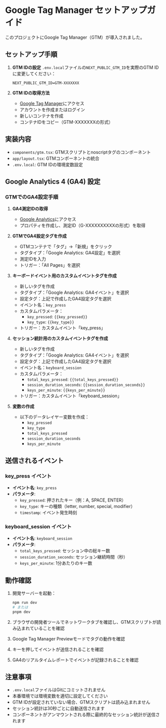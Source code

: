 # Google Tag Manager セットアップガイド

このプロジェクトにGoogle Tag Manager（GTM）が導入されました。

## セットアップ手順

1. **GTM IDの設定**
   `.env.local`ファイルの`NEXT_PUBLIC_GTM_ID`を実際のGTM IDに変更してください：
   ```
   NEXT_PUBLIC_GTM_ID=GTM-XXXXXXX
   ```

2. **GTM IDの取得方法**
   - [Google Tag Manager](https://tagmanager.google.com/)にアクセス
   - アカウントを作成またはログイン
   - 新しいコンテナを作成
   - コンテナIDをコピー（GTM-XXXXXXXの形式）

## 実装内容

- `components/gtm.tsx`: GTMスクリプトとnoscriptタグのコンポーネント
- `app/layout.tsx`: GTMコンポーネントの統合
- `.env.local`: GTM IDの環境変数設定

## Google Analytics 4 (GA4) 設定

### GTMでのGA4設定手順

1. **GA4測定IDの取得**
   - [Google Analytics](https://analytics.google.com/)にアクセス
   - プロパティを作成し、測定ID（G-XXXXXXXXXXの形式）を取得

2. **GTMでGA4設定タグを作成**
   - GTMコンテナで「タグ」→「新規」をクリック
   - タグタイプ：「Google Analytics: GA4設定」を選択
   - 測定IDを入力
   - トリガー：「All Pages」を選択

3. **キーボードイベント用のカスタムイベントタグを作成**
   - 新しいタグを作成
   - タグタイプ：「Google Analytics: GA4イベント」を選択
   - 設定タグ：上記で作成したGA4設定タグを選択
   - イベント名：`key_press`
   - カスタムパラメータ：
     - `key_pressed`: `{{key_pressed}}`
     - `key_type`: `{{key_type}}`
   - トリガー：カスタムイベント「key_press」

4. **セッション統計用のカスタムイベントタグを作成**
   - 新しいタグを作成
   - タグタイプ：「Google Analytics: GA4イベント」を選択
   - 設定タグ：上記で作成したGA4設定タグを選択
   - イベント名：`keyboard_session`
   - カスタムパラメータ：
     - `total_keys_pressed`: `{{total_keys_pressed}}`
     - `session_duration_seconds`: `{{session_duration_seconds}}`
     - `keys_per_minute`: `{{keys_per_minute}}`
   - トリガー：カスタムイベント「keyboard_session」

5. **変数の作成**
   - 以下のデータレイヤー変数を作成：
     - `key_pressed`
     - `key_type`
     - `total_keys_pressed`
     - `session_duration_seconds`
     - `keys_per_minute`

## 送信されるイベント

### key_press イベント
- **イベント名**: `key_press`
- **パラメータ**:
  - `key_pressed`: 押されたキー（例：A, SPACE, ENTER）
  - `key_type`: キーの種類（letter, number, special, modifier）
  - `timestamp`: イベント発生時刻

### keyboard_session イベント
- **イベント名**: `keyboard_session`
- **パラメータ**:
  - `total_keys_pressed`: セッション中の総キー数
  - `session_duration_seconds`: セッション継続時間（秒）
  - `keys_per_minute`: 1分あたりのキー数

## 動作確認

1. 開発サーバーを起動：
   ```bash
   npm run dev
   # または
   pnpm dev
   ```

2. ブラウザの開発者ツールでネットワークタブを確認し、GTMスクリプトが読み込まれていることを確認

3. Google Tag Manager Previewモードでタグの動作を確認

4. キーを押してイベントが送信されることを確認

5. GA4のリアルタイムレポートでイベントが記録されることを確認

## 注意事項

- `.env.local`ファイルはGitにコミットされません
- 本番環境では環境変数を適切に設定してください
- GTM IDが設定されていない場合、GTMスクリプトは読み込まれません
- セッション統計は30秒ごとに自動送信されます
- コンポーネントがアンマウントされる際に最終的なセッション統計が送信されます

